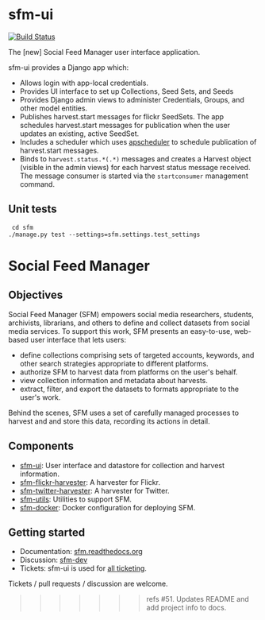 # sfm-ui

[![Build Status](https://travis-ci.org/gwu-libraries/sfm-ui.svg?branch=master)](https://travis-ci.org/gwu-libraries/sfm-ui)

The [new] Social Feed Manager user interface application.

sfm-ui provides a Django app which:

- Allows login with app-local credentials.
- Provides UI interface to set up Collections, Seed Sets, and Seeds
- Provides Django admin views to administer Credentials, Groups, and other model entities.
- Publishes harvest.start messages for flickr SeedSets.  The app schedules harvest.start messages for publication when the user updates an existing, active SeedSet.
- Includes a scheduler which uses [apscheduler](http://apscheduler.readthedocs.org) to schedule publication of harvest.start messages.
- Binds to `harvest.status.*(.*)` messages and creates a Harvest object (visible in the admin views) for each harvest status message received.  The message consumer is started via the `startconsumer` management command.

## Unit tests

     cd sfm
    ./manage.py test --settings=sfm.settings.test_settings

# Social Feed Manager

## Objectives

Social Feed Manager (SFM) empowers social media researchers, students, archivists, librarians, and others to define and collect datasets from social media services. To support this work, SFM presents an easy-to-use, web-based user interface that lets users:

* define collections comprising sets of targeted accounts, keywords, and other search strategies appropriate to different platforms.
* authorize SFM to harvest data from platforms on the user's behalf.
* view collection information and metadata about harvests.
* extract, filter, and export the datasets to formats appropriate to the user's work.

Behind the scenes, SFM uses a set of carefully managed processes to harvest and and store this data, recording its actions in detail.

## Components

* [sfm-ui](https://github.com/gwu-libraries/sfm-ui):  User interface and datastore for collection and harvest information.
* [sfm-flickr-harvester](https://github.com/gwu-libraries/sfm-flickr-harvester):  A harvester for Flickr.
* [sfm-twitter-harvester](https://github.com/gwu-libraries/sfm-twitter-harvester): A harvester for Twitter.
* [sfm-utils](https://github.com/gwu-libraries/sfm-utils): Utilities to support SFM.
* [sfm-docker](https://github.com/gwu-libraries/sfm-docker):  Docker configuration for deploying SFM.

## Getting started

* Documentation:  [sfm.readthedocs.org](http://sfm.readthedocs.org/en/latest/)
* Discussion:  [sfm-dev](https://groups.google.com/forum/#!forum/sfm-dev)
* Tickets:  sfm-ui is used for [all ticketing](https://github.com/gwu-libraries/sfm-ui/issues).

Tickets / pull requests / discussion are welcome.
>>>>>>> refs #51. Updates README and add project info to docs.
